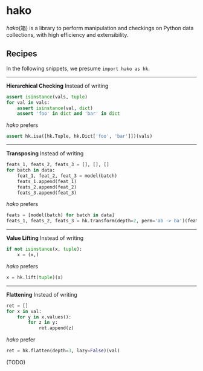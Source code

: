 # hako

_hako_(箱) is a library to perform manipulation and checkings on Python data collections, with high efficiency and extensibility.

## Recipes

In the following snippets, we presume `import hako as hk`.

---

**Hierarchical Checking** Instead of writing

```python
assert isinstance(vals, tuple)
for val in vals:
    assert isinstance(val, dict)
    assert 'foo' in dict and 'bar' in dict
```

_hako_ prefers

```python
assert hk.isa([hk.Tuple, hk.Dict['foo', 'bar']])(vals)
```

---

**Transposing** Instead of writing

```python
feats_1, feats_2, feats_3 = [], [], []
for batch in data:
    feat_1, feat_2, feat_3 = model(batch)
    feats_1.append(feat_1)
    feats_2.append(feat_2)
    feats_3.append(feat_3)
```

_hako_ prefers

```python
feats = [model(batch) for batch in data]
feats_1, feats_2, feats_3 = hk.transform(depth=2, perm='ab -> ba')(feats)
```

---

**Value Lifting** Instead of writing

```python
if not isinstance(x, tuple):
    x = (x,)
```

_hako_ prefers

```python
x = hk.lift(tuple)(x)
```

---

**Flattening** Instead of writing

```python
ret = []
for x in val:
    for y in x.values():
        for z in y:
            ret.append(z)
```

_hako_ prefer

```python
ret = hk.flatten(depth=3, lazy=False)(val)
```

(TODO)